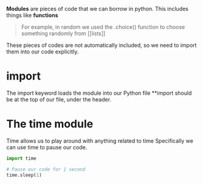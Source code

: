 **Modules** are pieces of code that we can borrow in python.
This includes things like **functions**

>For example, in random we used the .choice() function
>to choose something randomly from [[lists]]

These pieces of codes are not automatically included, 
so we need to import them into our code explicitly.

# import
The import keyword loads the module into our Python file
**import should be at the top of our file, under the header.

# The time module
Time allows us to play around with anything related to time 
Specifically we can use time to pause our code.

```python
import time

# Pause our code for 1 second
time.sleep(1)
```